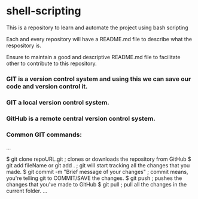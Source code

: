 # shell-scripting
This is a repository to learn and automate the project using bash scripting


Each and every repository will have a README.md file to describe what the respository is.

Ensure to maintain a good and descriptive README.md file to facilitate other to contribute to this repository.

### GIT is a version control system and using this we can save our code and version control it.

### GIT a local version control system.

### GitHub is a remote central version control system.

### Common GIT commands:

...

$ git clone repoURL.git                         ; clones or downloads the repository from GitHub
$ git add fileName or git add .                 ; git will start tracking all the changes that you made.
$ git commit -m "Brief message of your changes" ; commit means, you're telling git to COMMIT/SAVE the changes.
$ git push                                      ; pushes the changes that you've made to GitHub
$ git pull                                      ; pull all the changes in the current folder.
...
